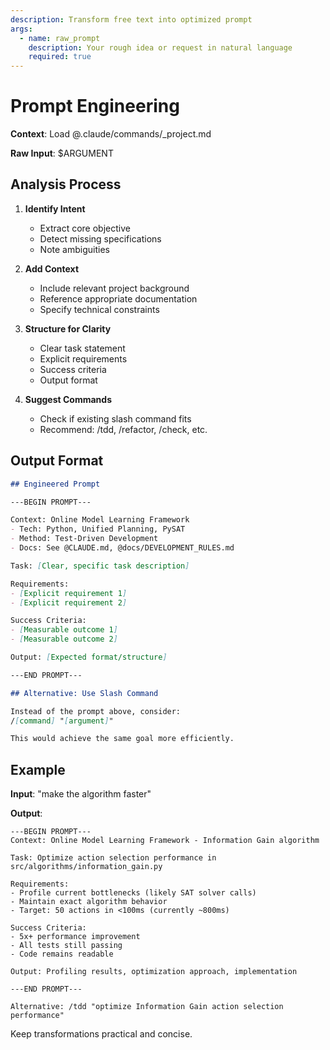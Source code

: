 ```yaml
---
description: Transform free text into optimized prompt
args:
  - name: raw_prompt
    description: Your rough idea or request in natural language
    required: true
---
```


# Prompt Engineering

**Context**: Load @.claude/commands/_project.md

**Raw Input**: $ARGUMENT

## Analysis Process

1. **Identify Intent**
   - Extract core objective
   - Detect missing specifications
   - Note ambiguities

2. **Add Context**
   - Include relevant project background
   - Reference appropriate documentation
   - Specify technical constraints

3. **Structure for Clarity**
   - Clear task statement
   - Explicit requirements
   - Success criteria
   - Output format

4. **Suggest Commands**
   - Check if existing slash command fits
   - Recommend: /tdd, /refactor, /check, etc.

## Output Format

```markdown
## Engineered Prompt

---BEGIN PROMPT---

Context: Online Model Learning Framework
- Tech: Python, Unified Planning, PySAT
- Method: Test-Driven Development
- Docs: See @CLAUDE.md, @docs/DEVELOPMENT_RULES.md

Task: [Clear, specific task description]

Requirements:
- [Explicit requirement 1]
- [Explicit requirement 2]

Success Criteria:
- [Measurable outcome 1]
- [Measurable outcome 2]

Output: [Expected format/structure]

---END PROMPT---

## Alternative: Use Slash Command

Instead of the prompt above, consider:
/[command] "[argument]"

This would achieve the same goal more efficiently.
```

## Example

**Input**: "make the algorithm faster"

**Output**:
```
---BEGIN PROMPT---
Context: Online Model Learning Framework - Information Gain algorithm

Task: Optimize action selection performance in src/algorithms/information_gain.py

Requirements:
- Profile current bottlenecks (likely SAT solver calls)
- Maintain exact algorithm behavior
- Target: 50 actions in <100ms (currently ~800ms)

Success Criteria:
- 5x+ performance improvement
- All tests still passing
- Code remains readable

Output: Profiling results, optimization approach, implementation

---END PROMPT---

Alternative: /tdd "optimize Information Gain action selection performance"
```

Keep transformations practical and concise.
